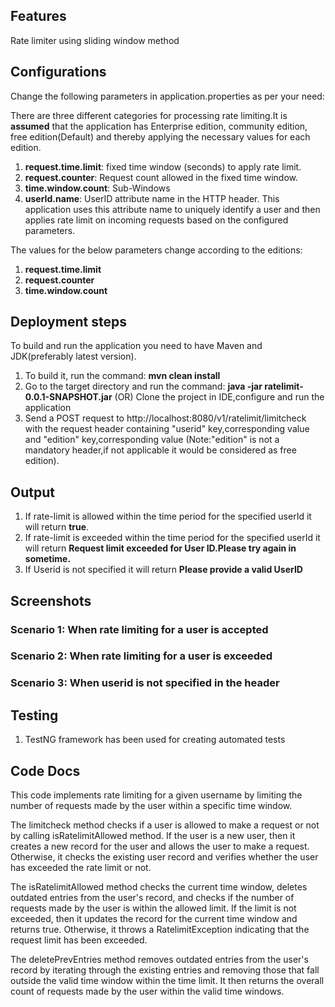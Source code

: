## **Features**
Rate limiter using sliding window method

## **Configurations**

Change the following parameters in application.properties as per your need:

There are three different categories for processing rate limiting.It is **assumed** that the application has Enterprise edition, community edition, free edition(Default) and thereby applying the necessary values for each edition.

1. **request.time.limit**: fixed time window (seconds) to apply rate limit.
2. **request.counter**: Request count allowed in the fixed time window.
3. **time.window.count**: Sub-Windows
4. **userId.name**: UserID attribute name in the HTTP header. This application uses this attribute name to uniquely identify a user and then applies rate limit on incoming requests based on the configured parameters.

The values for the below parameters change according to the editions:

1. **request.time.limit**
2. **request.counter**
3. **time.window.count**

## **Deployment steps**

To build and run the application you need to have Maven and JDK(preferably latest version).
1. To build it, run the command: **mvn clean install** 
2. Go to the target directory and run the command: **java -jar ratelimit-0.0.1-SNAPSHOT.jar** (OR) Clone the project in IDE,configure and run the              application
3. Send a POST request to http://localhost:8080/v1/ratelimit/limitcheck with the request header containing "userid" key,corresponding value and "edition" key,corresponding value (Note:"edition" is not a mandatory header,if not applicable it would be considered as free edition).


## **Output**

1. If rate-limit is allowed within the time period for the specified userId it will return **true**.
2. If rate-limit is exceeded within the time period for the specified userId it will return **Request limit exceeded for User ID.Please try again in sometime.**
3. If Userid is not specified it will return **Please provide a valid UserID**


## **Screenshots**

### Scenario 1: When rate limiting for a user is accepted


### Scenario 2: When rate limiting for a user is exceeded


### Scenario 3: When userid is not specified in the header



## **Testing**

1. TestNG framework has been used for creating automated tests

## **Code Docs**

This code implements rate limiting for a given username by limiting the number of requests made by the user within a specific time window.

The limitcheck method checks if a user is allowed to make a request or not by calling isRatelimitAllowed method.
If the user is a new user, then it creates a new record for the user and allows the user to make a request. 
Otherwise, it checks the existing user record and verifies whether the user has exceeded the rate limit or not.

The isRatelimitAllowed method checks the current time window, deletes outdated entries from the user's record, and checks if the number of requests made by the user is within the allowed limit.
If the limit is not exceeded, then it updates the record for the current time window and returns true. 
Otherwise, it throws a RatelimitException indicating that the request limit has been exceeded.

The deletePrevEntries method removes outdated entries from the user's record by iterating through the existing entries and removing those that fall outside the valid time window within the time limit.
It then returns the overall count of requests made by the user within the valid time windows.
